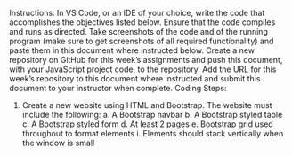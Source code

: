 Instructions: In VS Code, or an IDE of your choice, write the code that accomplishes the objectives listed below. Ensure that the code compiles and runs as directed. Take screenshots of the code and of the running program (make sure to get screenshots of all required functionality) and paste them in this document where instructed below. Create a new repository on GitHub for this week’s assignments and push this document, with your JavaScript project code, to the repository. Add the URL for this week’s repository to this document where instructed and submit this document to your instructor when complete.
Coding Steps:
1.	Create a new website using HTML and Bootstrap. The website must include the following:
a.	A Bootstrap navbar
b.	A Bootstrap styled table
c.	A Bootstrap styled form
d.	At least 2 pages
e.	Bootstrap grid used throughout to format elements
i.	Elements should stack vertically when the window is small
